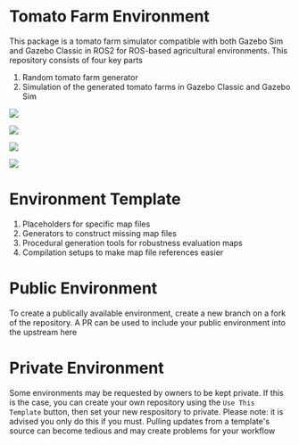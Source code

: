 # Tomato Farm Environment
This package is a tomato farm simulator compatible with both Gazebo Sim and Gazebo Classic in ROS2 for ROS-based agricultural environments. This repository consists of four key parts

1) Random tomato farm generator
2) Simulation of the generated tomato farms in Gazebo Classic and Gazebo Sim

![](https://github.com/yilmazabdurrah/aoc_tomato_farm/tree/humble/docs/GazeboClassic_Farm01.png?raw=true)

![](https://github.com/yilmazabdurrah/aoc_tomato_farm/tree/humble/docs/GazeboClassic_Farm02.png?raw=true)

![](https://github.com/yilmazabdurrah/aoc_tomato_farm/tree/humble/docs/GazeboSim_Farm01.png?raw=true)

![](https://github.com/yilmazabdurrah/aoc_tomato_farm/tree/humble/docs/GazeboSim_Farm02.png?raw=true)

# Environment Template
1) Placeholders for specific map files
2) Generators to construct missing map files
3) Procedural generation tools for robustness evaluation maps
4) Compilation setups to make map file references easier

# Public Environment
To create a publically available environment, create a new branch on a fork of the repository. A PR can be used to include your public environment into the upstream here

# Private Environment
Some environments may be requested by owners to be kept private. If this is the case, you can create your own repository using the `Use This Template` button, then set your new respository to private. Please note: it is advised you only do this if you must. Pulling updates from a template's source can become tedious and may create problems for your workflow


